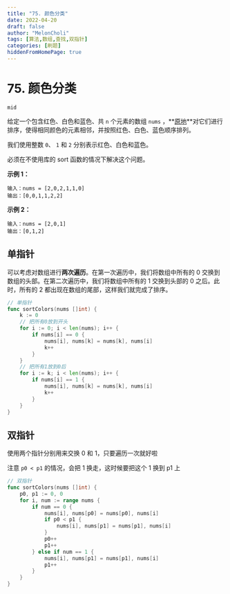 ```yaml
---
title: "75. 颜色分类"
date: 2022-04-20
draft: false
author: "MelonCholi"
tags: [算法,数组,查找,双指针]
categories: [刷题]
hiddenFromHomePage: true
---
```


# 75. 颜色分类

`mid`

给定一个包含红色、白色和蓝色、共 `n` 个元素的数组 `nums` ，**[原地](https://baike.baidu.com/item/原地算法)**对它们进行排序，使得相同颜色的元素相邻，并按照红色、白色、蓝色顺序排列。

我们使用整数 `0`、 `1` 和 `2` 分别表示红色、白色和蓝色。

必须在不使用库的 sort 函数的情况下解决这个问题。

**示例 1：**

```
输入：nums = [2,0,2,1,1,0]
输出：[0,0,1,1,2,2]
```

**示例 2：**

```
输入：nums = [2,0,1]
输出：[0,1,2]
```

## 单指针

可以考虑对数组进行**两次遍历**。在第一次遍历中，我们将数组中所有的 0 交换到数组的头部。在第二次遍历中，我们将数组中所有的 1 交换到头部的 0 之后。此时，所有的 2 都出现在数组的尾部，这样我们就完成了排序。

```go
// 单指针
func sortColors(nums []int) {
	k := 0
	// 把所有0放到开头
	for i := 0; i < len(nums); i++ {
		if nums[i] == 0 {
			nums[i], nums[k] = nums[k], nums[i]
			k++
		}
	}
	// 把所有1放到0后
	for i := k; i < len(nums); i++ {
		if nums[i] == 1 {
			nums[i], nums[k] = nums[k], nums[i]
			k++
		}
	}
}
```

## 双指针

使用两个指针分别用来交换 0 和 1，只要遍历一次就好啦

注意 `p0 < p1` 的情况，会把 1 换走，这时候要把这个 1 换到 p1 上

```go
// 双指针
func sortColors(nums []int) {
	p0, p1 := 0, 0
	for i, num := range nums {
		if num == 0 {
			nums[i], nums[p0] = nums[p0], nums[i]
			if p0 < p1 {
				nums[i], nums[p1] = nums[p1], nums[i]
			}
			p0++
			p1++
		} else if num == 1 {
			nums[i], nums[p1] = nums[p1], nums[i]
			p1++
		}
	}
}
```

